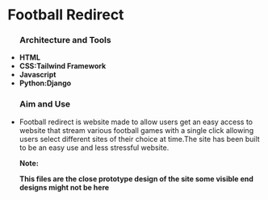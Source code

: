 # Football Redirect 
<html>
<body>
<ul>
<h3>Architecture and Tools</h3>
<li><b>HTML</b></li>
<li><b>CSS:Tailwind Framework</b></li>
<li><b>Javascript</b></li>
<li><b>Python:Django</b></li>
</ul>
<ul>
<h3>Aim and Use</h3>
<li>Football redirect is website made to allow users get an easy access to website that stream various football games
with a single click allowing users select different sites of their choice at time.The site has been built to be an easy use and less stressful website.</li>
</ul>
<ul>
<b>Note:
<p>This files are the close prototype design of the site some visible end designs might not be here</p>
</b>
</body>
</html>